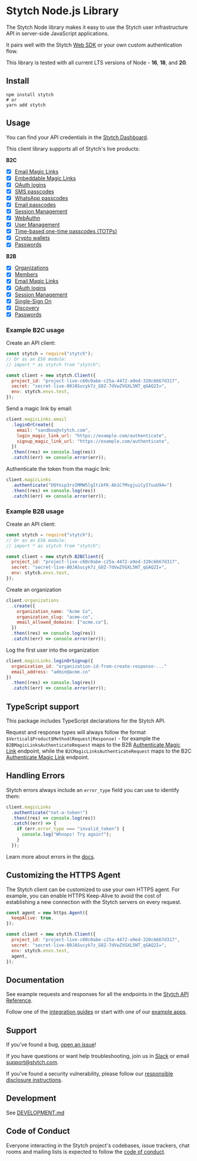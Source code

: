 # Stytch Node.js Library

The Stytch Node library makes it easy to use the Stytch user infrastructure API in server-side JavaScript applications.

It pairs well with the Stytch [Web SDK](https://www.npmjs.com/package/@stytch/stytch-js) or your own custom authentication flow.

This library is tested with all current LTS versions of Node - **16**, **18**, and **20**.

## Install

```
npm install stytch
# or
yarn add stytch
```

## Usage

You can find your API credentials in the [Stytch Dashboard](https://stytch.com/dashboard/api-keys).

This client library supports all of Stytch's live products:

**B2C**

- [x] [Email Magic Links](https://stytch.com/docs/api/send-by-email)
- [x] [Embeddable Magic Links](https://stytch.com/docs/api/create-magic-link)
- [x] [OAuth logins](https://stytch.com/docs/api/oauth-google-start)
- [x] [SMS passcodes](https://stytch.com/docs/api/send-otp-by-sms)
- [x] [WhatsApp passcodes](https://stytch.com/docs/api/whatsapp-send)
- [x] [Email passcodes](https://stytch.com/docs/api/send-otp-by-email)
- [x] [Session Management](https://stytch.com/docs/api/session-auth)
- [x] [WebAuthn](https://stytch.com/docs/api/webauthn-register-start)
- [x] [User Management](https://stytch.com/docs/api/create-user)
- [x] [Time-based one-time passcodes (TOTPs)](https://stytch.com/docs/api/totp-create)
- [x] [Crypto wallets](https://stytch.com/docs/api/crypto-wallet-authenticate-start)
- [x] [Passwords](https://stytch.com/docs/api/password-create)

**B2B**

- [x] [Organizations](https://stytch.com/docs/b2b/api/organization-object)
- [x] [Members](https://stytch.com/docs/b2b/api/member-object)
- [x] [Email Magic Links](https://stytch.com/docs/b2b/api/send-login-signup-email)
- [x] [OAuth logins](https://stytch.com/docs/b2b/api/oauth-google-start)
- [x] [Session Management](https://stytch.com/docs/b2b/api/session-object)
- [x] [Single-Sign On](https://stytch.com/docs/b2b/api/sso-authenticate-start)
- [x] [Discovery](https://stytch.com/docs/b2b/api/discovered-organization-object)
- [x] [Passwords](https://stytch.com/docs/b2b/api/passwords-authenticate)

### Example B2C usage

Create an API client:

```javascript
const stytch = require("stytch");
// Or as an ES6 module:
// import * as stytch from "stytch";

const client = new stytch.Client({
  project_id: "project-live-c60c0abe-c25a-4472-a9ed-320c6667d317",
  secret: "secret-live-80JASucyk7z_G8Z-7dVwZVGXL5NT_qGAQ2I=",
  env: stytch.envs.test,
});
```

Send a magic link by email:

```javascript
client.magicLinks.email
  .loginOrCreate({
    email: "sandbox@stytch.com",
    login_magic_link_url: "https://example.com/authenticate",
    signup_magic_link_url: "https://example.com/authenticate",
  })
  .then((res) => console.log(res))
  .catch((err) => console.error(err));
```

Authenticate the token from the magic link:

```javascript
client.magicLinks
  .authenticate("DOYoip3rvIMMW5lgItikFK-Ak1CfMsgjuiCyI7uuU94=")
  .then((res) => console.log(res))
  .catch((err) => console.error(err));
```

### Example B2B usage

Create an API client:

```javascript
const stytch = require("stytch");
// Or as an ES6 module:
// import * as stytch from "stytch";

const client = new stytch.B2BClient({
  project_id: "project-live-c60c0abe-c25a-4472-a9ed-320c6667d317",
  secret: "secret-live-80JASucyk7z_G8Z-7dVwZVGXL5NT_qGAQ2I=",
  env: stytch.envs.test,
});
```

Create an organization

```javascript
client.organizations
  .create({
    organization_name: "Acme Co",
    organization_slug: "acme-co",
    email_allowed_domains: ["acme.co"],
  })
  .then((res) => console.log(res))
  .catch((err) => console.error(err));
```

Log the first user into the organization

```javascript
client.magicLinks.loginOrSignup({
  organization_id: "organization-id-from-create-response-..."
  email_address: "admin@acme.co"
})
  .then((res) => console.log(res))
  .catch((err) => console.error(err));
```

## TypeScript support

This package includes TypeScript declarations for the Stytch API.

Request and response types will always follow the format `$Vertical$Product$Method(Request|Response)` -
for example the `B2BMagicLinksAuthenticateRequest` maps to the B2B
[Authenticate Magic Link](https://stytch.com/docs/b2b/api/authenticate-magic-link) endpoint, while the
`B2CMagicLinksAuthenticateRequest` maps to the B2C [Authenticate Magic Link](https://stytch.com/docs/api/authenticate-magic-link) endpoint.

## Handling Errors

Stytch errors always include an `error_type` field you can use to identify them:

```javascript
client.magicLinks
  .authenticate("not-a-token!")
  .then((res) => console.log(res))
  .catch((err) => {
    if (err.error_type === "invalid_token") {
      console.log("Whoops! Try again?");
    }
  });
```

Learn more about errors in the [docs](https://stytch.com/docs/api/errors).

## Customizing the HTTPS Agent

The Stytch client can be customized to use your own HTTPS agent.
For example, you can enable HTTPS Keep-Alive to avoid the cost of establishing a new connection with the Stytch servers on every request.

```javascript
const agent = new https.Agent({
  keepAlive: true,
});

const client = new stytch.Client({
  project_id: "project-live-c60c0abe-c25a-4472-a9ed-320c6667d317",
  secret: "secret-live-80JASucyk7z_G8Z-7dVwZVGXL5NT_qGAQ2I=",
  env: stytch.envs.test,
  agent,
});
```

## Documentation

See example requests and responses for all the endpoints in the [Stytch API Reference](https://stytch.com/docs/api).

Follow one of the [integration guides](https://stytch.com/docs/guides) or start with one of our [example apps](https://stytch.com/docs/example-apps).

## Support

If you've found a bug, [open an issue](https://github.com/stytchauth/stytch-node/issues/new)!

If you have questions or want help troubleshooting, join us in [Slack](https://join.slack.com/t/stytch/shared_invite/zt-nil4wo92-jApJ9Cl32cJbEd9esKkvyg) or email support@stytch.com.

If you've found a security vulnerability, please follow our [responsible disclosure instructions](https://stytch.com/docs/security).

## Development

See [DEVELOPMENT.md](DEVELOPMENT.md)

## Code of Conduct

Everyone interacting in the Stytch project's codebases, issue trackers, chat rooms and mailing lists is expected to follow the [code of conduct](CODE_OF_CONDUCT.md).

